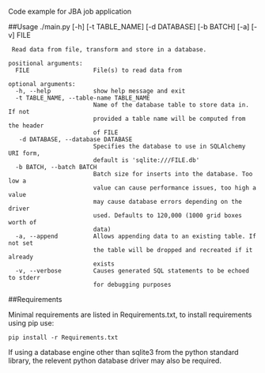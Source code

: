 Code example for JBA job application

##Usage
    ./main.py [-h] [-t TABLE_NAME] [-d DATABASE] [-b BATCH] [-a] [-v] FILE

     Read data from file, transform and store in a database.

    positional arguments:
      FILE                  File(s) to read data from

    optional arguments:
      -h, --help            show help message and exit
      -t TABLE_NAME, --table-name TABLE_NAME
                            Name of the database table to store data in. If not
                            provided a table name will be computed from the header
                            of FILE
       -d DATABASE, --database DATABASE
                            Specifies the database to use in SQLAlchemy URI form,
                            default is 'sqlite:///FILE.db'
      -b BATCH, --batch BATCH
                            Batch size for inserts into the database. Too low a
                            value can cause performance issues, too high a value
                            may cause database errors depending on the driver
                            used. Defaults to 120,000 (1000 grid boxes worth of
                            data)
      -a, --append          Allows appending data to an existing table. If not set
                            the table will be dropped and recreated if it already
                            exists
      -v, --verbose         Causes generated SQL statements to be echoed to stderr
                            for debugging purposes

##Requirements

Minimal requirements are listed in Requirements.txt, to install requirements using pip use:

    pip install -r Requirements.txt

If using a database engine other than sqlite3 from the python standard library,
the relevent python database driver may also be required.
